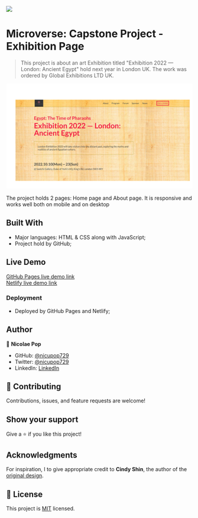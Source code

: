![](https://img.shields.io/badge/Microverse-blueviolet)

# Microverse: Capstone Project - Exhibition Page

> This project is about an art Exhibition titled "Exhibition 2022 &mdash; London: Ancient Egypt" hold next year in London UK. The work was ordered by Global Exhibitions LTD UK.

![screenshot](./src/resources/project-preview.jpg)

The project holds 2 pages: Home page and About page. It is responsive and works well both on mobile and on desktop

## Built With

- Major languages: HTML & CSS along with JavaScript;
- Project hold by GitHub;

## Live Demo

[GitHub Pages live demo link](https://nicupop729.github.io/Exhibition-Page/) <br />
[Netlify live demo link](https://exhibition-page.netlify.app/)

### Deployment

- Deployed by GitHub Pages and Netlify;

## Author

👤 **Nicolae Pop**

- GitHub: [@nicupop729](https://github.com/nicupop729)
- Twitter: [@nicupop729](https://twitter.com/nicupop729)
- LinkedIn: [LinkedIn](https://www.linkedin.com/in/nicolae-pop/)

## 🤝 Contributing

Contributions, issues, and feature requests are welcome!

## Show your support

Give a ⭐️ if you like this project!

## Acknowledgments

For inspiration, I to give appropriate credit to **Cindy Shin**, the author of the [original design](https://www.behance.net/gallery/29845175/CC-Global-Summit-2015).

## 📝 License

This project is [MIT](./MIT.md) licensed.
